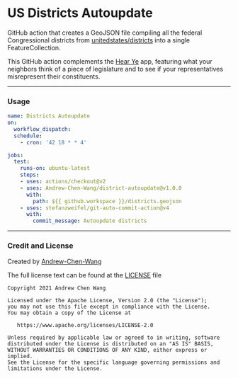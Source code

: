 # US Districts Autoupdate

GitHub action that creates a GeoJSON file
compiling all the federal Congressional districts from 
[unitedstates/districts](https://github.com/unitedstates/districts)
into a single FeatureCollection.

This GitHub action complements the [Hear Ye](https://hearye.us/)
app, featuring what your neighbors think of a piece of legislature
and to see if your representatives misrepresent their constituents.

---
### Usage

```yaml
name: Districts Autoupdate
on:
  workflow_dispatch:
  schedule:
    - cron: '42 18 * * 4'

jobs:
  test:
    runs-on: ubuntu-latest
    steps:
    - uses: actions/checkout@v2
    - uses: Andrew-Chen-Wang/district-autoupdate@v1.0.0
      with:
        path: ${{ github.workspace }}/districts.geojson
    - uses: stefanzweifel/git-auto-commit-action@v4
      with:
        commit_message: Autoupdate districts
```

---

### Credit and License

Created by [Andrew-Chen-Wang](https://github.com/Andrew-Chen-Wang)

The full license text can be found at the [LICENSE](./LICENSE) file

```text
Copyright 2021 Andrew Chen Wang

Licensed under the Apache License, Version 2.0 (the "License");
you may not use this file except in compliance with the License.
You may obtain a copy of the License at

   https://www.apache.org/licenses/LICENSE-2.0

Unless required by applicable law or agreed to in writing, software
distributed under the License is distributed on an "AS IS" BASIS,
WITHOUT WARRANTIES OR CONDITIONS OF ANY KIND, either express or implied.
See the License for the specific language governing permissions and
limitations under the License.
```
